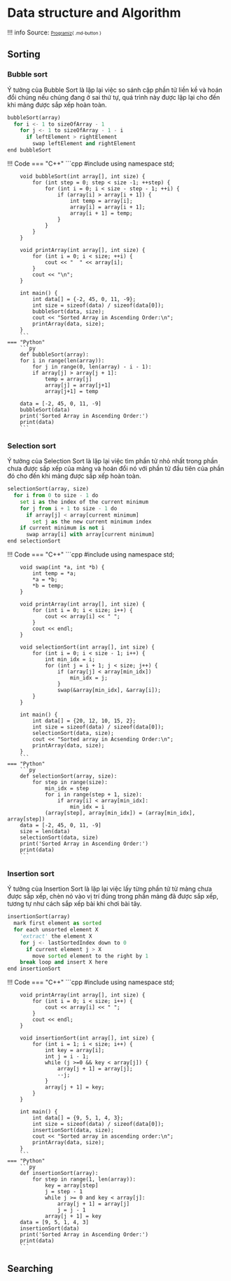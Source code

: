 # Data structure and Algorithm
!!! info
    Source: <font size="1">[Programiz](https://www.programiz.com/dsa){ .md-button }</font>

## Sorting
### Bubble sort

Ý tưởng của Bubble Sort là lặp lại việc so sánh cặp phần tử liền kề và hoán đổi chúng nếu chúng đang ở sai thứ tự, quá trình này được lặp lại cho đến khi mảng được sắp xếp hoàn toàn.

```py
bubbleSort(array)
  for i <- 1 to sizeOfArray - 1
    for j <- 1 to sizeOfArray - 1 - i
      if leftElement > rightElement
        swap leftElement and rightElement
end bubbleSort
```

!!! Code
    === "C++"
        ```cpp
        #include <iostream>
        using namespace std;

        void bubbleSort(int array[], int size) {
            for (int step = 0; step < size -1; ++step) {
                for (int i = 0; i < size - step - 1; ++i) {
                    if (array[i] > array[i + 1]) {
                        int temp = array[i];
                        array[i] = array[i + 1];
                        array[i + 1] = temp;
                    }
                }
            }
        }

        void printArray(int array[], int size) {
            for (int i = 0; i < size; ++i) {
                cout << "  " << array[i];
            }
            cout << "\n";
        }

        int main() {
            int data[] = {-2, 45, 0, 11, -9};
            int size = sizeof(data) / sizeof(data[0]);
            bubbleSort(data, size);
            cout << "Sorted Array in Ascending Order:\n";  
            printArray(data, size);
        }
        ```
    === "Python"
        ```py
        def bubbleSort(array):
        for i in range(len(array)):
            for j in range(0, len(array) - i - 1):
            if array[j] > array[j + 1]:
                temp = array[j]
                array[j] = array[j+1]
                array[j+1] = temp

        data = [-2, 45, 0, 11, -9]
        bubbleSort(data)
        print('Sorted Array in Ascending Order:')
        print(data)
        ```

### Selection sort

Ý tưởng của Selection Sort là lặp lại việc tìm phần tử nhỏ nhất trong phần chưa được sắp xếp của mảng và hoán đổi nó với phần tử đầu tiên của phần đó cho đến khi mảng được sắp xếp hoàn toàn.

```py
selectionSort(array, size)
  for i from 0 to size - 1 do
    set i as the index of the current minimum
    for j from i + 1 to size - 1 do
      if array[j] < array[current minimum]
        set j as the new current minimum index
    if current minimum is not i
      swap array[i] with array[current minimum]
end selectionSort
```

!!! Code
    === "C++"
        ```cpp
        #include <iostream>
        using namespace std;

        void swap(int *a, int *b) {
            int temp = *a;
            *a = *b;
            *b = temp;
        }

        void printArray(int array[], int size) {
            for (int i = 0; i < size; i++) {
                cout << array[i] << " ";
            }
            cout << endl;
        }

        void selectionSort(int array[], int size) {
            for (int i = 0; i < size - 1; i++) {
                int min_idx = i;
                for (int j = i + 1; j < size; j++) {
                    if (array[j] < array[min_idx])
                        min_idx = j;
                    }
                    swap(&array[min_idx], &array[i]);
            }
        }

        int main() {
            int data[] = {20, 12, 10, 15, 2};
            int size = sizeof(data) / sizeof(data[0]);
            selectionSort(data, size);
            cout << "Sorted array in Acsending Order:\n";
            printArray(data, size);
        }
        ```
    === "Python"
        ```py
        def selectionSort(array, size):
            for step in range(size):
                min_idx = step
                for i in range(step + 1, size):
                    if array[i] < array[min_idx]:
                        min_idx = i
                (array[step], array[min_idx]) = (array[min_idx], array[step])
        data = [-2, 45, 0, 11, -9]
        size = len(data)
        selectionSort(data, size)
        print('Sorted Array in Ascending Order:')
        print(data)
        ```

### Insertion sort

Ý tưởng của Insertion Sort là lặp lại việc lấy từng phần tử từ mảng chưa được sắp xếp, chèn nó vào vị trí đúng trong phần mảng đã được sắp xếp, tương tự như cách sắp xếp bài khi chơi bài tây.

```py
insertionSort(array)
  mark first element as sorted
  for each unsorted element X
    'extract' the element X
    for j <- lastSortedIndex down to 0
      if current element j > X
        move sorted element to the right by 1
    break loop and insert X here
end insertionSort
```

!!! Code
    === "C++"
        ```cpp
        #include <iostream>
        using namespace std;

        void printArray(int array[], int size) {
            for (int i = 0; i < size; i++) {
                cout << array[i] << " ";
            }
            cout << endl;
        }

        void insertionSort(int array[], int size) {
            for (int i = 1; i < size; i++) {
                int key = array[i];
                int j = i - 1;
                while (j >=0 && key < array[j]) {
                    array[j + 1] = array[j];
                    --j;
                }
                array[j + 1] = key;
            }
        }

        int main() {
            int data[] = {9, 5, 1, 4, 3};
            int size = sizeof(data) / sizeof(data[0]);
            insertionSort(data, size);
            cout << "Sorted array in ascending order:\n";
            printArray(data, size);
        }
        ```
    === "Python"
        ```py
        def insertionSort(array):
            for step in range(1, len(array)):
                key = array[step]
                j = step - 1
                while j >= 0 and key < array[j]:
                    array[j + 1] = array[j]
                    j = j - 1
                array[j + 1] = key
        data = [9, 5, 1, 4, 3]
        insertionSort(data)
        print('Sorted Array in Ascending Order:')
        print(data)
        ```


## Searching